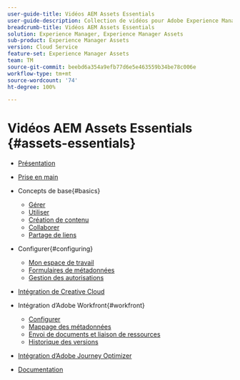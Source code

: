 ```yaml
---
user-guide-title: Vidéos AEM Assets Essentials
user-guide-description: Collection de vidéos pour Adobe Experience Manager Assets Essentials.
breadcrumb-title: Vidéos AEM Assets Essentials
solution: Experience Manager, Experience Manager Assets
sub-product: Experience Manager Assets
version: Cloud Service
feature-set: Experience Manager Assets
team: TM
source-git-commit: beebd6a354a9efb77d6e5e463559b34be78c006e
workflow-type: tm+mt
source-wordcount: '74'
ht-degree: 100%

---
```



# Vidéos AEM Assets Essentials {#assets-essentials}

+ [Présentation](overview.md)

+ [Prise en main](./getting-started.md)

+ Concepts de base{#basics}
   + [Gérer](basics/managing.md)
   + [Utiliser](basics/using.md)
   + [Création de contenu](basics/creating.md)
   + [Collaborer](basics/collaborating.md)
   + [Partage de liens](basics/link-sharing.md)

+ Configurer{#configuring}
   + [Mon espace de travail](configuring/my-workspace.md)
   + [Formulaires de métadonnées](configuring/metadata-forms.md)
   + [Gestion des autorisations](configuring/permissions-management.md)

+ [Intégration de Creative Cloud](integrations/creative-cloud.md)

+ Intégration d’Adobe Workfront{#workfront}
   + [Configurer](./integrations/workfront/configure.md)
   + [Mappage des métadonnées](./integrations/workfront/map-metadata.md)
   + [Envoi de documents et liaison de ressources](./integrations/workfront/link-send.md)
   + [Historique des versions](./integrations/workfront/versions.md)

+ [Intégration d’Adobe Journey Optimizer](https://experienceleague.adobe.com/docs/journey-optimizer-learn/tutorials/create-messages/create-email-content-with-the-message-editor.html?lang=fr)

+ [Documentation](https://experienceleague.adobe.com/docs/experience-manager-assets-essentials/help/introduction.html?lang=fr)
